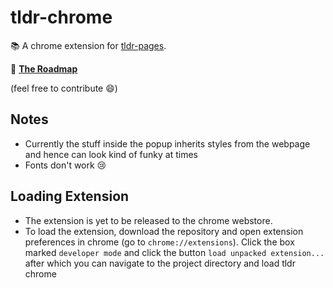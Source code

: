 # tldr-chrome
📚 A chrome extension for [tldr-pages](https://github.com/tldr-pages/tldr).

:construction: **[The Roadmap ](todo.md)**

(feel free to contribute :smile:)

## Notes

- Currently the stuff inside the popup inherits styles from the webpage and hence can look kind of funky at times
- Fonts don't work :cry:

## Loading Extension

- The extension is yet to be released to the chrome webstore.
- To load the extension, download the repository and open extension preferences in chrome (go to `chrome://extensions`). Click the box marked `developer mode` and click the button `load unpacked extension...` after which you can navigate to the project directory and load tldr chrome
